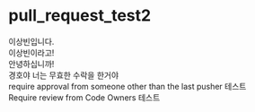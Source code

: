 # pull_request_test2

이상빈입니다.    
이상빈이라고!    
안녕하십니까!    
경호야 너는 무효한 수락을 한거야   
require approval from someone other than the last pusher 테스트   
Require review from Code Owners 테스트
